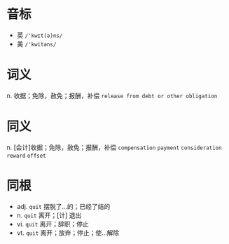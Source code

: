 # 音标

- 英 `/'kwɪt(ə)ns/`
- 美 `/'kwitəns/`

# 词义

n. 收据；免除，赦免；报酬，补偿
`release from debt or other obligation `

# 同义

n. [会计]收据；免除，赦免；报酬，补偿
`compensation` `payment` `consideration` `reward` `offset`

# 同根

- adj. `quit` 摆脱了…的；已经了结的
- n. `quit` 离开；[计] 退出
- vi. `quit` 离开；辞职；停止
- vt. `quit` 离开；放弃；停止；使…解除

